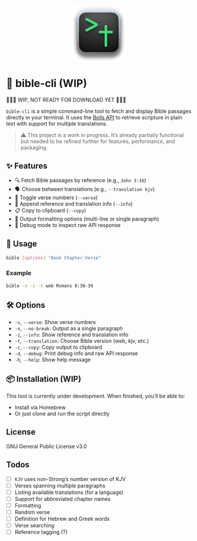 <p align="center">
  <img src="images/logo.png" alt="Logo" width="150"/>
</p>

# 📖 bible-cli (WIP)

🚧🚧🚧 WIP, NOT READY FOR DOWNLOAD YET 🚧🚧🚧

`bible-cli` is a simple command-line tool to fetch and display Bible passages directly in your terminal. It uses the [Bolls API](https://bolls.life/api/#Random%20verse) to retrieve scripture in plain text with support for multiple translations.

> ⚠️ This project is a work in progress. It’s already partially functional but needed to be refined further for features, performance, and packaging.

## ✨ Features

- 🔍 Fetch Bible passages by reference (e.g., `John 3:16`)
- 🗣 Choose between translations (e.g., `--translation kjv`)
- 🔢 Toggle verse numbers (`--verse`)
- 🧾 Append reference and translation info (`--info`)
- 📋 Copy to clipboard (`--copy`)
- 📜 Output formatting options (multi-line or single paragraph)
- 🐞 Debug mode to inspect raw API response

## 🚀 Usage

```bash
bible [options] "Book Chapter:Verse"
```

### Example

```bash
bible -v -i -t web Romans 8:38-39
```

## 🛠 Options

- `-v`, `--verse`: Show verse numbers
- `-n`, `--no-break`: Output as a single paragraph
- `-i`, `--info`: Show reference and translation info
- `-t`, `--translation`: Choose Bible version (web, kjv, etc.)
- `-c`, `--copy`: Copy output to clipboard
- `-d`, `--debug`: Print debug info and raw API response
- `-h`, `--help`: Show help message

## 📦 Installation (WIP)

This tool is currently under development. When finished, you’ll be able to:
- Install via Homebrew
- Or just clone and run the script directly

## License

GNU General Public License v3.0

## Todos
- [ ] `KJV` uses non-Strong’s number version of KJV
- [ ] Verses spanning multiple paragraphs
- [ ] Listing available translations (for a language)
- [ ] Support for abbreviated chapter names
- [ ] Formatting
- [ ] Random verse
- [ ] Definition for Hebrew and Greek words
- [ ] Verse searching
- [ ] Reference tagging (?)
